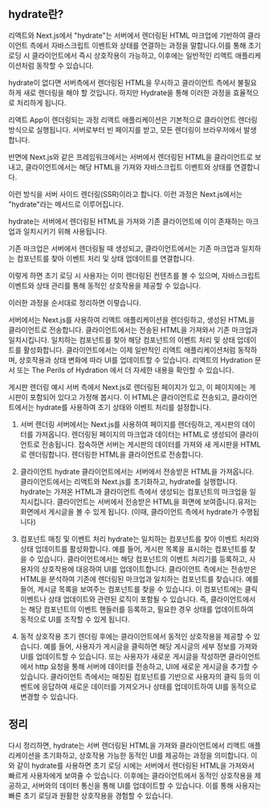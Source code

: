 ## hydrate란?

리액트와 Next.js에서 "hydrate"는 서버에서 렌더링된 HTML 마크업에 기반하여 클라이언트 측에서 자바스크립트 이벤트와 상태를 연결하는 과정을 말합니다.이를 통해 초기 로딩 시 클라이언트에서 즉시 상호작용이 가능하고, 이후에는 일반적인 리액트 애플리케이션처럼 동작할 수 있습니다.

hydrate이 없다면 서버측에서 렌더링된 HTML을 무시하고 클라이언트 측에서 불필요하게 새로 렌더링을 해야 할 것입니다. 하지만 Hydrate을 통해 이러한 과정을 효율적으로 처리하게 됩니다.

리액트 App이 렌더링되는 과정
리액트 애플리케이션은 기본적으로 클라이언트 렌더링 방식으로 실행됩니다. 서버로부터 빈 페이지를 받고, 모든 렌더링이 브라우저에서 발생합니다.

반면에 Next.js와 같은 프레임워크에서는 서버에서 렌더링된 HTML을 클라이언트로 보내고, 클라이언트에서는 해당 HTML을 가져와 자바스크립트 이벤트와 상태를 연결합니다.

이런 방식을 서버 사이드 렌더링(SSR)이라고 합니다. 이런 과정은 Next.js에서는 "hydrate"라는 메서드로 이루어집니다.

hydrate는 서버에서 렌더링된 HTML을 가져와 기존 클라이언트에 이미 존재하는 마크업과 일치시키기 위해 사용됩니다.

기존 마크업은 서버에서 렌더링될 때 생성되고, 클라이언트에서는 기존 마크업과 일치하는 컴포넌트를 찾아 이벤트 처리 및 상태 업데이트를 연결합니다.

이렇게 하면 초기 로딩 시 사용자는 이미 렌더링된 컨텐츠를 볼 수 있으며, 자바스크립트 이벤트와 상태 관리를 통해 동적인 상호작용을 제공할 수 있습니다.

이러한 과정을 순서대로 정리하면 이렇습니다.

서버에서는 Next.js를 사용하여 리액트 애플리케이션을 렌더링하고, 생성된 HTML을 클라이언트로 전송합니다.
클라이언트에서는 전송된 HTML을 가져와서 기존 마크업과 일치시킵니다.
일치하는 컴포넌트를 찾아 해당 컴포넌트의 이벤트 처리 및 상태 업데이트를 활성화합니다.
클라이언트에서는 이제 일반적인 리액트 애플리케이션처럼 동작하며, 상호작용과 상태 변화에 따라 UI를 업데이트할 수 있습니다.
리액트의 Hydration 문서 또는 The Perils of Hydration 에서 더 자세한 내용을 확인할 수 있습니다.

게시판 렌더링 예시
서버 측에서 Next.js로 렌더링된 페이지가 있고, 이 페이지에는 게시판이 포함되어 있다고 가정해 봅시다. 이 HTML은 클라이언트로 전송되고, 클라이언트에서는 hydrate를 사용하여 초기 상태와 이벤트 처리를 설정합니다.

1. 서버 렌더링
   서버에서는 Next.js를 사용하여 페이지를 렌더링하고, 게시판의 데이터를 가져옵니다.
   렌더링된 페이지의 마크업과 데이터는 HTML로 생성되어 클라이언트로 전송됩니다.
   접속하면 서버는 게시판의 데이터를 가져와 새 게시판을 HTML로 렌더링합니다. 렌더링한 HTML을 클라이언트로 전송합니다.

2. 클라이언트 hydrate
   클라이언트에서는 서버에서 전송받은 HTML을 가져옵니다.
   클라이언트에서는 리액트와 Next.js를 초기화하고, hydrate를 실행합니다.
   hydrate는 가져온 HTML과 클라이언트 측에서 생성되는 컴포넌트의 마크업을 일치시킵니다.
   클라이언트는 서버에서 전송받은 HTML을 화면에 보여줍니다.유저는 화면에서 게시글을 볼 수 있게 됩니다. (이때, 클라이언트 측에서 hydrate가 수행됩니다)

3. 컴포넌트 매칭 및 이벤트 처리
   hydrate는 일치하는 컴포넌트를 찾아 이벤트 처리와 상태 업데이트를 활성화합니다.
   예를 들어, 게시판 목록을 표시하는 컴포넌트를 찾을 수 있습니다.
   클라이언트에서는 해당 컴포넌트의 이벤트 처리기를 등록하고, 사용자의 상호작용에 대응하여 UI를 업데이트합니다.
   클라이언트 측에서는 전송받은 HTML을 분석하여 기존에 렌더링된 마크업과 일치하는 컴포넌트를 찾습니다. 예를 들어, 게시글 목록을 보여주는 컴포넌트를 찾을 수 있습니다. 이 컴포넌트에는 클릭 이벤트나 상태 업데이트와 관련된 로직이 포함될 수 있습니다. 즉, 클라이언트에서는 해당 컴포넌트의 이벤트 핸들러를 등록하고, 필요한 경우 상태를 업데이트하여 동적으로 UI를 조작할 수 있게 됩니다.

4. 동적 상호작용
   초기 렌더링 후에는 클라이언트에서 동적인 상호작용을 제공할 수 있습니다.
   예를 들어, 사용자가 게시글을 클릭하면 해당 게시글의 세부 정보를 가져와 UI를 업데이트할 수 있습니다.
   또는 사용자가 새로운 게시글을 작성하면 클라이언트에서 http 요청을 통해 서버에 데이터를 전송하고, UI에 새로운 게시글을 추가할 수 있습니다.
   클라이언트 측에서는 매칭된 컴포넌트를 기반으로 사용자의 클릭 등의 이벤트에 응답하여 새로운 데이터를 가져오거나 상태를 업데이트하여 UI를 동적으로 변경할 수 있습니다.

## 정리

다시 정리하면, hydrate는 서버 렌더링된 HTML을 가져와 클라이언트에서 리액트 애플리케이션을 초기화하고, 상호작용 가능한 동적인 UI를 제공하는 과정을 의미합니다. 이와 같이 hydrate를 사용하면 초기 로딩 시에는 서버에서 렌더링된 HTML을 가져와서 빠르게 사용자에게 보여줄 수 있습니다. 이후에는 클라이언트에서 동적인 상호작용을 제공하고, 서버와의 데이터 통신을 통해 UI를 업데이트할 수 있습니다. 이를 통해 사용자는 빠른 초기 로딩과 원활한 상호작용을 경험할 수 있습니다.

